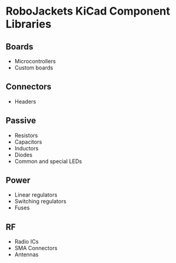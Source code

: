 # RoboJackets KiCad Component Libraries

## Boards
- Microcontrollers
- Custom boards

## Connectors
- Headers

## Passive
- Resistors
- Capacitors
- Inductors
- Diodes
- Common and special LEDs

## Power
- Linear regulators
- Switching regulators
- Fuses

## RF
- Radio ICs
- SMA Connectors
- Antennas
